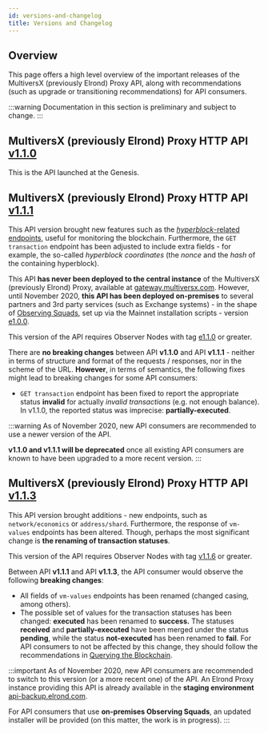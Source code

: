 ```yaml
---
id: versions-and-changelog
title: Versions and Changelog
---
```


## **Overview**

This page offers a high level overview of the important releases of the MultiversX (previously Elrond) Proxy API, along with recommendations (such as upgrade or transitioning recommendations) for API consumers.

:::warning
Documentation in this section is preliminary and subject to change.
:::

## **MultiversX (previously Elrond) Proxy HTTP API [v1.1.0](https://github.com/ElrondNetwork/elrond-proxy-go/releases/tag/v1.1.0)**

This is the API launched at the Genesis.

## **MultiversX (previously Elrond) Proxy HTTP API [v1.1.1](https://github.com/ElrondNetwork/elrond-proxy-go/releases/tag/v1.1.1)**

This API version brought new features such as the [_hyperblock_-related endpoints](/sdk-and-tools/rest-api/blocks#get-hyperblock-by-nonce), useful for monitoring the blockchain. Furthermore, the `GET transaction` endpoint has been adjusted to include extra fields - for example, the so-called _hyperblock coordinates_ (the _nonce_ and the _hash_ of the containing hyperblock).

This API **has never been deployed to the central instance** of the MultiversX (previously Elrond) Proxy, available at [gateway.multiversx.com](https://gateway.multiversx.com/). However, until November 2020, **this API has been deployed on-premises** to several partners and 3rd party services (such as Exchange systems) - in the shape of [Observing Squads](/integrators/observing-squad), set up via the Mainnet installation scripts - version [e1.0.0](https://github.com/ElrondNetwork/elrond-go-scripts-mainnet/releases/tag/e1.0.0).

This version of the API requires Observer Nodes with tag [e1.1.0](https://github.com/ElrondNetwork/elrond-go/releases/tag/e1.1.0) or greater.

There are **no breaking changes** between API **v1.1.0** and API **v1.1.1** - neither in terms of structure and format of the requests / responses, nor in the scheme of the URL. **However**, in terms of semantics, the following fixes might lead to breaking changes for some API consumers:

- `GET transaction` endpoint has been fixed to report the appropriate status **invalid** for actually _invalid transactions_ (e.g. not enough balance). In v1.1.0, the reported status was imprecise: **partially-executed**.

:::warning
As of November 2020, new API consumers are recommended to use a newer version of the API.

**v1.1.0 and v1.1.1 will be deprecated** once all existing API consumers are known to have been upgraded to a more recent version.
:::

## **MultiversX (previously Elrond) Proxy HTTP API [v1.1.3](https://github.com/ElrondNetwork/elrond-proxy-go/releases/tag/v1.1.3)**

This API version brought additions - new endpoints, such as `network/economics` or `address/shard`. Furthermore, the response of `vm-values` endpoints has been altered. Though, perhaps the most significant change is **the renaming of transaction statuses**.

This version of the API requires Observer Nodes with tag [v1.1.6](https://github.com/ElrondNetwork/elrond-go/releases/tag/v1.1.6) or greater.

Between API **v1.1.1** and API **v1.1.3**, the API consumer would observe the following **breaking changes**:

- All fields of `vm-values` endpoints has been renamed (changed casing, among others).
- The possible set of values for the transaction statuses has been changed: **executed** has been renamed to **success.** The statuses **received** and **partially-executed** have been merged under the status **pending**, while the status **not-executed** has been renamed to **fail**. For API consumers to not be affected by this change, they should follow the recommendations in [Querying the Blockchain](/integrators/querying-the-blockchain).

:::important
As of November 2020, new API consumers are recommended to switch to this version (or a more recent one) of the API. An Elrond Proxy instance providing this API is already available in the **staging environment** [api-backup.elrond.com](https://api-backup.elrond.com/).

For API consumers that use **on-premises Observing Squads**, an updated installer will be provided (on this matter, the work is in progress).
:::
